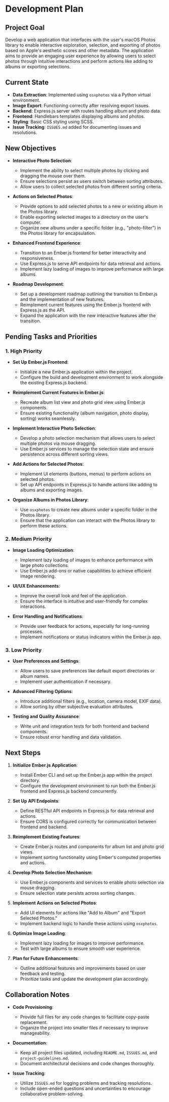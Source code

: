 # Development Plan

## Project Goal

Develop a web application that interfaces with the user's macOS Photos library to enable interactive exploration, selection, and exporting of photos based on Apple's aesthetic scores and other metadata. The application aims to provide an engaging user experience by allowing users to select photos through intuitive interactions and perform actions like adding to albums or exporting selections.

## Current State

- **Data Extraction**: Implemented using `osxphotos` via a Python virtual environment.
- **Image Export**: Functioning correctly after resolving export issues.
- **Backend**: Express.js server with routes handling album and photo data.
- **Frontend**: Handlebars templates displaying albums and photos.
- **Styling**: Basic CSS styling using SCSS.
- **Issue Tracking**: `ISSUES.md` added for documenting issues and resolutions.

## New Objectives

- **Interactive Photo Selection**:

  - Implement the ability to select multiple photos by clicking and dragging the mouse over them.
  - Ensure selections persist as users switch between sorting attributes.
  - Allow users to collect selected photos from different sorting criteria.

- **Actions on Selected Photos**:

  - Provide options to add selected photos to a new or existing album in the Photos library.
  - Enable exporting selected images to a directory on the user's computer.
  - Organize new albums under a specific folder (e.g., "photo-filter") in the Photos library for encapsulation.

- **Enhanced Frontend Experience**:

  - Transition to an Ember.js frontend for better interactivity and responsiveness.
  - Use Express.js to serve API endpoints for data retrieval and actions.
  - Implement lazy loading of images to improve performance with large albums.

- **Roadmap Development**:

  - Set up a development roadmap outlining the transition to Ember.js and the implementation of new features.
  - Reimplement current features using the Ember.js frontend with Express.js as the API.
  - Expand the application with the new interactive features after the transition.

## Pending Tasks and Priorities

### 1. High Priority

- **Set Up Ember.js Frontend**:

  - Initialize a new Ember.js application within the project.
  - Configure the build and development environment to work alongside the existing Express.js backend.

- **Reimplement Current Features in Ember.js**:

  - Recreate album list view and photo grid view using Ember.js components.
  - Ensure existing functionality (album navigation, photo display, sorting) works seamlessly.

- **Implement Interactive Photo Selection**:

  - Develop a photo selection mechanism that allows users to select multiple photos via mouse dragging.
  - Use Ember.js services to manage the selection state and ensure persistence across different sorting views.

- **Add Actions for Selected Photos**:

  - Implement UI elements (buttons, menus) to perform actions on selected photos.
  - Set up API endpoints in Express.js to handle actions like adding to albums and exporting images.

- **Organize Albums in Photos Library**:

  - Use `osxphotos` to create new albums under a specific folder in the Photos library.
  - Ensure that the application can interact with the Photos library to perform these actions.

### 2. Medium Priority

- **Image Loading Optimization**:

  - Implement lazy loading of images to enhance performance with large photo collections.
  - Use Ember.js add-ons or native capabilities to achieve efficient image rendering.

- **UI/UX Enhancements**:

  - Improve the overall look and feel of the application.
  - Ensure the interface is intuitive and user-friendly for complex interactions.

- **Error Handling and Notifications**:

  - Provide user feedback for actions, especially for long-running processes.
  - Implement notifications or status indicators within the Ember.js app.

### 3. Low Priority

- **User Preferences and Settings**:

  - Allow users to save preferences like default export directories or album names.
  - Implement user authentication if necessary.

- **Advanced Filtering Options**:

  - Introduce additional filters (e.g., location, camera model, EXIF data).
  - Allow sorting by other subjective evaluation attributes.

- **Testing and Quality Assurance**:

  - Write unit and integration tests for both frontend and backend components.
  - Ensure robust error handling and data validation.

## Next Steps

1. **Initialize Ember.js Application**:

   - Install Ember CLI and set up the Ember.js app within the project directory.
   - Configure the development environment to run both the Ember.js frontend and Express.js backend concurrently.

2. **Set Up API Endpoints**:

   - Define RESTful API endpoints in Express.js for data retrieval and actions.
   - Ensure CORS is configured correctly for communication between frontend and backend.

3. **Reimplement Existing Features**:

   - Create Ember.js routes and components for album list and photo grid views.
   - Implement sorting functionality using Ember's computed properties and actions.

4. **Develop Photo Selection Mechanism**:

   - Use Ember.js components and services to enable photo selection via mouse dragging.
   - Ensure selection state persists across sorting changes.

5. **Implement Actions on Selected Photos**:

   - Add UI elements for actions like "Add to Album" and "Export Selected Photos."
   - Implement backend logic to handle these actions using `osxphotos`.

6. **Optimize Image Loading**:

   - Implement lazy loading for images to improve performance.
   - Test with large albums to ensure smooth user experience.

7. **Plan for Future Enhancements**:

   - Outline additional features and improvements based on user feedback and testing.
   - Prioritize tasks and update the development plan accordingly.

## Collaboration Notes

- **Code Provisioning**:

  - Provide full files for any code changes to facilitate copy-paste replacement.
  - Organize the project into smaller files if necessary to improve manageability.

- **Documentation**:

  - Keep all project files updated, including `README.md`, `ISSUES.md`, and `project-guidelines.md`.
  - Document architectural decisions and code changes thoroughly.

- **Issue Tracking**:

  - Utilize `ISSUES.md` for logging problems and tracking resolutions.
  - Include open-ended questions and uncertainties to encourage collaborative problem-solving.

